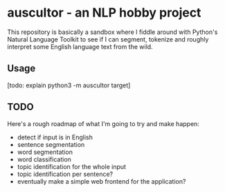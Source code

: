 auscultor - an NLP hobby project
================================

This repository is basically a sandbox where I fiddle around with
Python's Natural Language Toolkit to see if I can segment, tokenize
and roughly interpret some English language text from the wild.

Usage
-----

[todo: explain python3 -m auscultor target]

TODO
----

Here's a rough roadmap of what I'm going to try and make happen:
- detect if input is in English
- sentence segmentation
- word segmentation
- word classification
- topic identification for the whole input
- topic identification per sentence?
- eventually make a simple web frontend for the application?
